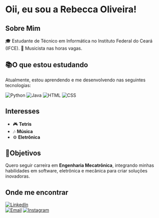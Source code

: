 # Oii, eu sou a Rebecca Oliveira!

## Sobre Mim
🎓 Estudante de Técnico em Informática no Instituto Federal do Ceará (IFCE).
🎸 Musicista nas horas vagas.
 
## 📚O que estou estudando
Atualmente, estou aprendendo e me desenvolvendo nas seguintes tecnologias:

![Python](https://img.shields.io/badge/Python-3776AB?style=flat-square&logo=python&logoColor=white)
![Java](https://img.shields.io/badge/Java-007396?style=flat-square&logo=java&logoColor=white)
![HTML](https://img.shields.io/badge/HTML5-E34F26?style=flat-square&logo=html5&logoColor=white)
![CSS](https://img.shields.io/badge/CSS3-1572B6?style=flat-square&logo=css3&logoColor=white)


## Interesses
- 🎮 **Tetris** 
- 🎶 **Música**
- ⚙️ **Eletrônica**

## 💼Objetivos
Quero seguir carreira em **Engenharia Mecatrônica**, integrando minhas habilidades em software, eletrônica e mecânica para criar soluções inovadoras.

## Onde me encontrar
[![LinkedIn](https://img.shields.io/badge/LinkedIn-0A66C2?style=for-the-badge&logo=linkedin&logoColor=white)](https://www.linkedin.com/in/rebecca-oliveira-9b7b63232/)  
[![Email](https://img.shields.io/badge/Email-D14836?style=for-the-badge&logo=gmail&logoColor=white)](rebeccafeitosa.oc@gmail.com)
[![Instagram](https://img.shields.io/badge/Instagram-E4405F?style=for-the-badge&logo=instagram&logoColor=white)](https://www.instagram.com/rebeccaoli._/?next=%2F)

